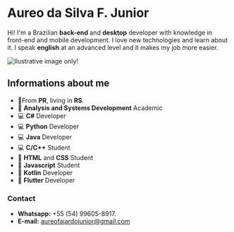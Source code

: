 # Aureo da Silva F. Junior

Hi! I'm a Brazilian **back-end** and **desktop** developer with knowledge in front-end and mobile development. I love new technologies and learn about it. I speak **english** at an advanced level and it makes my job more easier.

![Ilustrative image only!](https://images.unsplash.com/photo-1587620962725-abab7fe55159?ixid=MXwxMjA3fDB8MHxwaG90by1wYWdlfHx8fGVufDB8fHw=&ixlib=rb-1.2.1&auto=format&fit=crop&w=1489&q=80)


## Informations about me

-  🏡From **PR**, living in **RS**.
- 📒 **Analysis and Systems Development** Academic
- 💻 **C#** Developer
- 💻 **Python** Developer
- 💻 **Java** Developer
- 💻 **C/C++** Student
- 📃 **HTML** and **CSS** Student
- 📃 **Javascript** Student
- 📱  **Kotlin** Developer
- 📱  **Flutter** Developer







###  Contact

- **Whatsapp:**  +55 (54) 99605-8917.
- **E-mail:** aureofajardojunior@gmail.com
